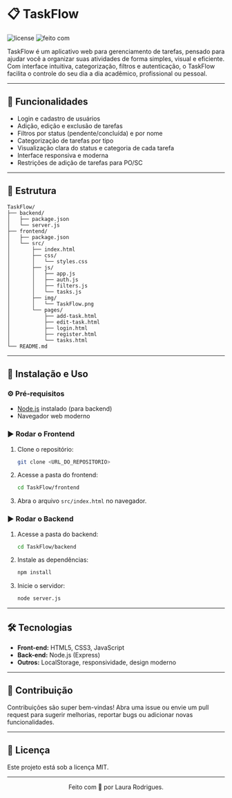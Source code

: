 # 📋 TaskFlow

![license](https://img.shields.io/badge/license-MIT-green.svg)
![feito com](https://img.shields.io/badge/feito%20com-JS%20%7C%20Node.js%20%7C%20HTML%20%7C%20CSS-9cf)

TaskFlow é um aplicativo web para gerenciamento de tarefas, pensado para ajudar você a organizar suas atividades de forma simples, visual e eficiente. Com interface intuitiva, categorização, filtros e autenticação, o TaskFlow facilita o controle do seu dia a dia acadêmico, profissional ou pessoal.

---

## 🧠 Funcionalidades

- Login e cadastro de usuários
- Adição, edição e exclusão de tarefas
- Filtros por status (pendente/concluída) e por nome
- Categorização de tarefas por tipo
- Visualização clara do status e categoria de cada tarefa
- Interface responsiva e moderna
- Restrições de adição de tarefas para PO/SC

---

## 📁 Estrutura

```
TaskFlow/
├── backend/
│   ├── package.json
│   └── server.js
├── frontend/
│   ├── package.json
│   └── src/
│       ├── index.html
│       ├── css/
│       │   └── styles.css
│       ├── js/
│       │   ├── app.js
│       │   ├── auth.js
│       │   ├── filters.js
│       │   └── tasks.js
│       ├── img/
│       │   └── TaskFlow.png
│       └── pages/
│           ├── add-task.html
│           ├── edit-task.html
│           ├── login.html
│           ├── register.html
│           └── tasks.html
└── README.md
```

---

## 🚀 Instalação e Uso

### ⚙️ Pré-requisitos

- [Node.js](https://nodejs.org/) instalado (para backend)
- Navegador web moderno

### ▶️ Rodar o Frontend

1. Clone o repositório:
   ```sh
   git clone <URL_DO_REPOSITORIO>
   ```
2. Acesse a pasta do frontend:
   ```sh
   cd TaskFlow/frontend
   ```
3. Abra o arquivo `src/index.html` no navegador.

### ▶️ Rodar o Backend

1. Acesse a pasta do backend:
   ```sh
   cd TaskFlow/backend
   ```
2. Instale as dependências:
   ```sh
   npm install
   ```
3. Inicie o servidor:
   ```sh
   node server.js
   ```

---

## 🛠️ Tecnologias

- **Front-end:** HTML5, CSS3, JavaScript
- **Back-end:** Node.js (Express)
- **Outros:** LocalStorage, responsividade, design moderno

---

## 🤝 Contribuição

Contribuições são super bem-vindas! Abra uma issue ou envie um pull request para sugerir melhorias, reportar bugs ou adicionar novas funcionalidades.

---

## 📄 Licença

Este projeto está sob a licença MIT.

---

<div align="center">
  Feito com 💚 por Laura Rodrigues.
</div>
